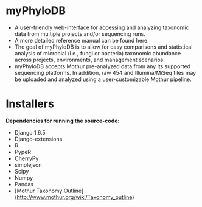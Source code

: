 # myPhyloDB

* A user-friendly web-interface for accessing and analyzing taxonomic data from multiple projects and/or sequencing runs.
* A more detailed reference manual can be found here.
* The goal of myPhyloDB is to allow for easy comparisons and statistical analysis of microbial (i.e., fungi or bacteria) taxonomic abundance across projects, environments, and management scenarios.
* myPhyloDB accepts Mothur pre-analyzed data from any its supported sequencing platforms. In addition, raw 454 and Illumina/MiSeq files may be uploaded and analyzed using a user-customizable Mothur pipeline.

# Installers


**Dependencies for running the source-code:**
* Django 1.6.5
* Django-extensions
* R
* PypeR
* CherryPy
* simplejson
* Scipy
* Numpy
* Pandas
* [Mothur Taxonomy Outline] (http://www.mothur.org/wiki/Taxonomy_outline)

